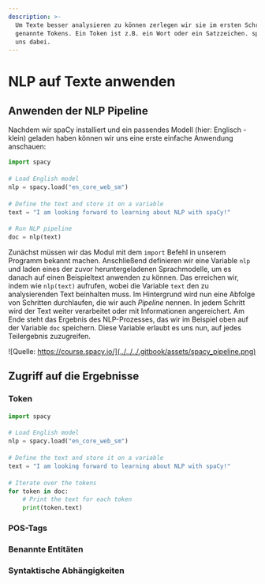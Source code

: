 ```yaml
---
description: >-
  Um Texte besser analysieren zu können zerlegen wir sie im ersten Schritt in so
  genannte Tokens. Ein Token ist z.B. ein Wort oder ein Satzzeichen. spaCy hilft
  uns dabei.
---
```


# NLP auf Texte anwenden

## Anwenden der NLP Pipeline

Nachdem wir spaCy installiert und ein passendes Modell \(hier: Englisch - klein\) geladen haben können wir uns eine erste einfache Anwendung anschauen:

```python
import spacy

# Load English model
nlp = spacy.load("en_core_web_sm")

# Define the text and store it on a variable
text = "I am looking forward to learning about NLP with spaCy!"

# Run NLP pipeline
doc = nlp(text)
```

Zunächst müssen wir das Modul mit dem `import` Befehl in unserem Programm bekannt machen. Anschließend definieren wir eine Variable `nlp` und laden eines der zuvor heruntergeladenen Sprachmodelle, um es danach auf einen Beispieltext anwenden zu können. Das erreichen wir, indem wie `nlp(text)` aufrufen, wobei die Variable `text` den zu analysierenden Text beinhalten muss. Im Hintergrund wird nun eine Abfolge von Schritten durchlaufen, die wir auch _Pipeline_ nennen. In jedem Schritt wird der Text weiter verarbeitet oder mit Informationen angereichert. Am Ende steht das Ergebnis des NLP-Prozesses, das wir im Beispiel oben auf der Variable `doc` speichern. Diese Variable erlaubt es uns nun, auf jedes Teilergebnis zuzugreifen.

![Quelle: https://course.spacy.io/](../../../.gitbook/assets/spacy_pipeline.png)

## Zugriff auf die Ergebnisse

### Token

```python
import spacy

# Load English model
nlp = spacy.load("en_core_web_sm")

# Define the text and store it on a variable
text = "I am looking forward to learning about NLP with spaCy!"

# Iterate over the tokens
for token in doc:
    # Print the text for each token
    print(token.text)
```

### POS-Tags

### Benannte Entitäten

### Syntaktische Abhängigkeiten

